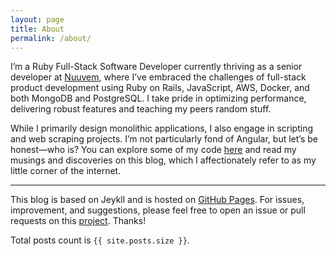 ```yaml
---
layout: page
title: About
permalink: /about/
---
```


I’m a Ruby Full-Stack Software Developer currently thriving as a senior developer at [Nuuvem](https://www.nuuvem.com/-/about), where I’ve embraced the challenges of full-stack product development using Ruby on Rails, JavaScript, AWS, Docker, and both MongoDB and PostgreSQL. I take pride in optimizing performance, delivering robust features and teaching my peers random stuff.

While I primarily design monolithic applications, I also engage in scripting and web scraping projects. I’m not particularly fond of Angular, but let’s be honest—who is? You can explore some of my code [here](https://github.com/sosolidkk/) and read my musings and discoveries on this blog, which I affectionately refer to as my little corner of the internet.

---

This blog is based on Jeykll and is hosted on [GitHub Pages](https://pages.github.com/). For issues, improvement, and suggestions, please feel free to open an issue or pull requests on this [project](https://github.com/sosolidkk/sosolidkk.github.io). Thanks!

Total posts count is `{{ site.posts.size }}`.
